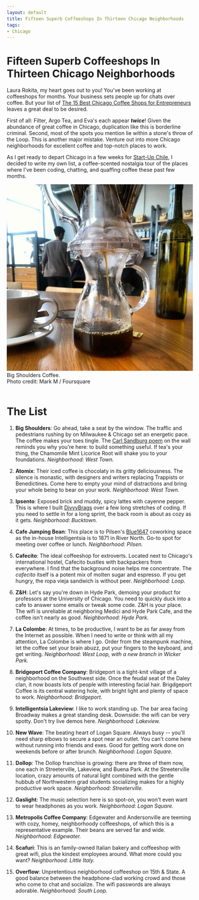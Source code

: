 ```yaml
---
layout: default
title: Fifteen Superb Coffeeshops In Thirteen Chicago Neighborhoods
tags:
- Chicago
---
```

Fifteen Superb Coffeeshops In Thirteen Chicago Neighborhoods
================================

Laura Rokita, my heart goes out to you! You've been working at coffeeshops for months. Your business sets people up for chats over coffee. But your list of [The 15 Best Chicago Coffee Shops for Entrepreneurs](http://www.builtinchicago.org/blog/15-best-chicago-coffee-shops-entrepreneurs-freelancers-and-anyone-wfh) leaves a great deal to be desired.

First of all: Filter, Argo Tea, and Eva's each appear ___twice___! Given the abundance of great coffee in Chicago, duplication like this is borderline criminal. Second, most of the spots you mention lie within a stone's throw of the Loop. This is another major mistake. Venture out into more Chicago neighborhoods for excellent coffee and top-notch places to work. 

As I get ready to depart Chicago in a few weeks for [Start-Up Chile](http://startupchile.org/), I decided to write my own list, a coffee-scented nostalgia tour of the places where I've been coding, chatting, and quaffing coffee these past few months. 

<div class="center-image">
  <img src="/assets/images/big_shoulders2.jpg">
  <div class="left caption">
    Big Shoulders Coffee.
  </div>
  <div class="right caption">
    Photo credit: Mark M / Foursquare
  </div>
</div>
<br/>

The List
================================

1. __Big Shoulders__: Go ahead, take a seat by the window. The traffic and pedestrians rushing by on Milwaukee & Chicago set an energetic pace. The coffee makes your toes tingle. The [Carl Sandburg poem](http://www.poetryfoundation.org/poetrymagazine/poem/2043) on the wall reminds you why you're here: to build something useful. If tea's your thing, the Chamomile Mint Licorice Root will shake you to your foundations. *Neighborhood: West Town.*

1. __Atomix__: Their iced coffee is chocolaty in its gritty deliciousness. The silence is monastic, with designers and writers replacing Trappists or Benedictines. Come here to empty your mind of distractions and bring your whole being to bear on your work. _Neighborhood: West Town._

1. __Ipsento__: Exposed brick and muddy, spicy lattes with cayenne pepper. This is where I built [DivvyBrags](http://www.divvybrags.com) over a few long stretches of coding. If you need to settle in for a long sprint, the back room is about as cozy as it gets. _Neighborhood: Bucktown._

1. __Cafe Jumping Bean__: This place is to Pilsen's [Blue1647](http://www.blue1647.com/) coworking space as the in-house Intelligentsia is to 1871 in River North. Go-to spot for meeting over coffee or lunch. _Neighborhood: Pilsen._

1. __Cafecito__: The ideal coffeeshop for extroverts. Located next to Chicago's international hostel, Cafecito bustles with backpackers from everywhere. I find that the background noise helps me concentrate. The *cafecito* itself is a potent mix of molten sugar and espresso. If you get hungry, the ropa vieja sandwich is without peer. _Neighborhood: Loop._ 

1. __Z&H__: Let's say you're down in Hyde Park, demoing your product for professors at the University of Chicago. You need to quickly duck into a cafe to answer some emails or tweak some code. Z&H is your place. The wifi is unreliable at neighboring Medici and Hyde Park Cafe, and the coffee isn't nearly as good. _Neighborhood: Hyde Park._

1. __La Colombe__: At times, to be productive, I want to be as far away from the Internet as possible. When I need to write or think with all my attention, La Colombe is where I go. Order from the steampunk machine, let the coffee set your brain abuzz, put your fingers to the keyboard, and get writing. _Neighborhood: West Loop, with a new branch in Wicker Park._

1. __Bridgeport Coffee Company__: Bridgeport is a tight-knit village of a neighborhood on the Southwest side. Once the feudal seat of the Daley clan, it now boasts lots of people with interesting facial hair. Brigdgeport Coffee is its central watering hole, with bright light and plenty of space to work. _Neighborhood: Bridgeport._

1. __Intelligentsia Lakeview__: I like to work standing up. The bar area facing Broadway makes a great standing desk. Downside: the wifi can be very spotty. Don't try live demos here. *Neighborhood: Lakeview.*

1. __New Wave__: The beating heart of Logan Square. Always busy -- you'll need sharp elbows to secure a spot near an outlet. You can't come here without running into friends and exes. Good for getting work done on weekends before or after brunch. _Neighborhood: Logan Square._

1. __Dollop__: The Dollop franchise is growing: there are three of them now, one each in Streeterville, Lakeview, and Buena Park. At the Streeterville location, crazy amounts of natural light combined with the gentle hubbub of Northwestern grad students socializing makes for a highly productive work space. _Neighborhood: Streeterville._ 

1. __Gaslight__: The music selection here is so spot-on, you won't even want to wear headphones as you work. *Neighborhood: Logan Square.*

1. __Metropolis Coffee Company__: Edgewater and Andersonville are teeming with cozy, homey, neighborhoody coffeeshops, of which this is a representative example. Their beans are served far and wide. *Neighborhood: Edgewater.*

1. __Scafuri__: This is an family-owned Italian bakery and coffeeshop with great wifi, plus the kindest employees around. What more could you want?  _Neighborhood: Little Italy._

1. __Overflow__: Unpretentious neighborhood coffeeshop on 15th & State. A good balance between the headphone-clad working crowd and those who come to chat and socialize. The wifi passwords are always adorable. _Neighborhood: South Loop._

